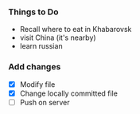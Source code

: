 ### Things to Do
- Recall where to eat in Khabarovsk
- visit China (it's nearby)
- learn russian

### Add changes

- [X] Modify file
- [X] Change locally committed file  
- [ ] Push on server
